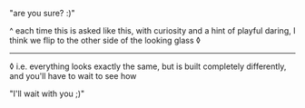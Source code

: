 "are you sure? :)"

^ each time this is asked like this, with curiosity and a hint of playful daring, I think we flip to the other side of the looking glass ◊

---

◊ i.e. everything looks exactly the same, but is built completely differently, and you'll have to wait to see how

"I'll wait with you ;)"
